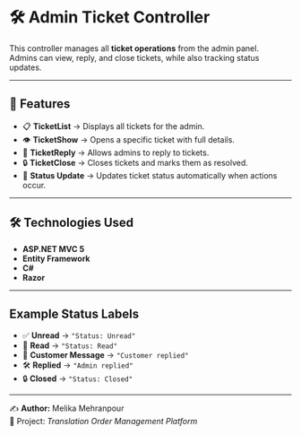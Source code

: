 # 🛠️ Admin Ticket Controller  

This controller manages all **ticket operations** from the admin panel.  
Admins can view, reply, and close tickets, while also tracking status updates.  

---

## 🚀 Features  

- 📋 **TicketList** → Displays all tickets for the admin.  
- 👁️ **TicketShow** → Opens a specific ticket with full details.  
- 💬 **TicketReply** → Allows admins to reply to tickets.  
- 🔒 **TicketClose** → Closes tickets and marks them as resolved.  
- 🔔 **Status Update** → Updates ticket status automatically when actions occur.  

---

## 🛠️ Technologies Used  
- **ASP.NET MVC 5**  
- **Entity Framework**  
- **C#**  
- **Razor**  

---

## Example Status Labels  
- ✅ **Unread** → `"Status: Unread"`  
- 📖 **Read** → `"Status: Read"`  
- 📨 **Customer Message** → `"Customer replied"`  
- 🛠️ **Replied** → `"Admin replied"`  
- 🔒 **Closed** → `"Status: Closed"`  

---

✍️ **Author:** Melika Mehranpour  
📌 Project: *Translation Order Management Platform*
